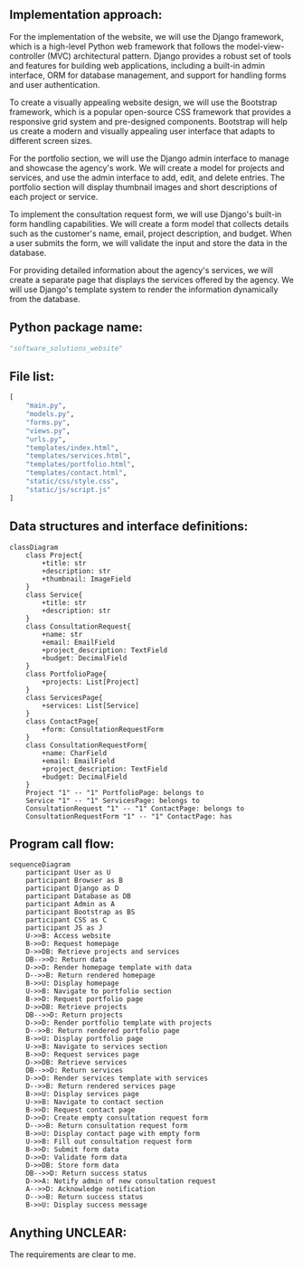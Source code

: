 ## Implementation approach:
For the implementation of the website, we will use the Django framework, which is a high-level Python web framework that follows the model-view-controller (MVC) architectural pattern. Django provides a robust set of tools and features for building web applications, including a built-in admin interface, ORM for database management, and support for handling forms and user authentication.

To create a visually appealing website design, we will use the Bootstrap framework, which is a popular open-source CSS framework that provides a responsive grid system and pre-designed components. Bootstrap will help us create a modern and visually appealing user interface that adapts to different screen sizes.

For the portfolio section, we will use the Django admin interface to manage and showcase the agency's work. We will create a model for projects and services, and use the admin interface to add, edit, and delete entries. The portfolio section will display thumbnail images and short descriptions of each project or service.

To implement the consultation request form, we will use Django's built-in form handling capabilities. We will create a form model that collects details such as the customer's name, email, project description, and budget. When a user submits the form, we will validate the input and store the data in the database.

For providing detailed information about the agency's services, we will create a separate page that displays the services offered by the agency. We will use Django's template system to render the information dynamically from the database.

## Python package name:
```python
"software_solutions_website"
```

## File list:
```python
[
    "main.py",
    "models.py",
    "forms.py",
    "views.py",
    "urls.py",
    "templates/index.html",
    "templates/services.html",
    "templates/portfolio.html",
    "templates/contact.html",
    "static/css/style.css",
    "static/js/script.js"
]
```

## Data structures and interface definitions:
```mermaid
classDiagram
    class Project{
        +title: str
        +description: str
        +thumbnail: ImageField
    }
    class Service{
        +title: str
        +description: str
    }
    class ConsultationRequest{
        +name: str
        +email: EmailField
        +project_description: TextField
        +budget: DecimalField
    }
    class PortfolioPage{
        +projects: List[Project]
    }
    class ServicesPage{
        +services: List[Service]
    }
    class ContactPage{
        +form: ConsultationRequestForm
    }
    class ConsultationRequestForm{
        +name: CharField
        +email: EmailField
        +project_description: TextField
        +budget: DecimalField
    }
    Project "1" -- "1" PortfolioPage: belongs to
    Service "1" -- "1" ServicesPage: belongs to
    ConsultationRequest "1" -- "1" ContactPage: belongs to
    ConsultationRequestForm "1" -- "1" ContactPage: has
```

## Program call flow:
```mermaid
sequenceDiagram
    participant User as U
    participant Browser as B
    participant Django as D
    participant Database as DB
    participant Admin as A
    participant Bootstrap as BS
    participant CSS as C
    participant JS as J
    U->>B: Access website
    B->>D: Request homepage
    D->>DB: Retrieve projects and services
    DB-->>D: Return data
    D->>D: Render homepage template with data
    D-->>B: Return rendered homepage
    B->>U: Display homepage
    U->>B: Navigate to portfolio section
    B->>D: Request portfolio page
    D->>DB: Retrieve projects
    DB-->>D: Return projects
    D->>D: Render portfolio template with projects
    D-->>B: Return rendered portfolio page
    B->>U: Display portfolio page
    U->>B: Navigate to services section
    B->>D: Request services page
    D->>DB: Retrieve services
    DB-->>D: Return services
    D->>D: Render services template with services
    D-->>B: Return rendered services page
    B->>U: Display services page
    U->>B: Navigate to contact section
    B->>D: Request contact page
    D->>D: Create empty consultation request form
    D-->>B: Return consultation request form
    B->>U: Display contact page with empty form
    U->>B: Fill out consultation request form
    B->>D: Submit form data
    D->>D: Validate form data
    D->>DB: Store form data
    DB-->>D: Return success status
    D->>A: Notify admin of new consultation request
    A-->>D: Acknowledge notification
    D-->>B: Return success status
    B->>U: Display success message
```

## Anything UNCLEAR:
The requirements are clear to me.